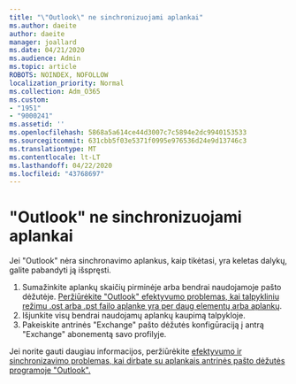 ```yaml
---
title: "\"Outlook\" ne sinchronizuojami aplankai"
ms.author: daeite
author: daeite
manager: joallard
ms.date: 04/21/2020
ms.audience: Admin
ms.topic: article
ROBOTS: NOINDEX, NOFOLLOW
localization_priority: Normal
ms.collection: Adm_O365
ms.custom:
- "1951"
- "9000241"
ms.assetid: ''
ms.openlocfilehash: 5868a5a614ce44d3007c7c5894e2dc9940153533
ms.sourcegitcommit: 631cbb5f03e5371f0995e976536d24e9d13746c3
ms.translationtype: MT
ms.contentlocale: lt-LT
ms.lasthandoff: 04/22/2020
ms.locfileid: "43768697"
---
```

# <a name="outlook-not-synching-folders"></a>"Outlook" ne sinchronizuojami aplankai

Jei "Outlook" nėra sinchronavimo aplankus, kaip tikėtasi, yra keletas dalykų, galite pabandyti ją išspręsti.

1. Sumažinkite aplankų skaičių pirminėje arba bendrai naudojamoje pašto dėžutėje. [Peržiūrėkite "Outlook" efektyvumo problemas, kai talpykliniu režimu .ost arba .pst failo aplanke yra per daug elementų arba aplankų](https://support.microsoft.com/help/2768656).
2. Išjunkite visų bendrai naudojamų aplankų kaupimą talpykloje.
3. Pakeiskite antrinės "Exchange" pašto dėžutės konfigūraciją į antrą "Exchange" abonementą savo profilyje.

Jei norite gauti daugiau informacijos, peržiūrėkite [efektyvumo ir sinchronizavimo problemas, kai dirbate su aplankais antrinės pašto dėžutės programoje "Outlook".](https://support.microsoft.com/help/3115602)
